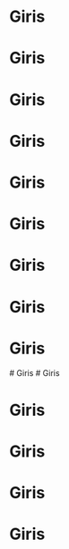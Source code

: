 # Giris
# Giris
# Giris
# Giris
# Giris
# Giris
# Giris
# Giris
# Giris
#   G i r i s  
 # Giris
# Giris
# Giris
# Giris
# Giris
